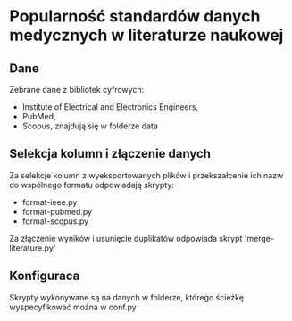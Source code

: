 # Popularność standardów danych medycznych w literaturze naukowej

## Dane

Zebrane dane z bibliotek cyfrowych:
- Institute of Electrical and Electronics Engineers,
- PubMed,
- Scopus,
znajdują się w folderze data

## Selekcja kolumn i złączenie danych

Za selekcje kolumn z wyeksportowanych plików i przekszałcenie ich nazw do wspólnego formatu odpowiadają skrypty:
- format-ieee.py
- format-pubmed.py
- format-scopus.py

Za złączenie wyników i usunięcie duplikatów odpowiada skrypt 'merge-literature.py'

## Konfiguraca

Skrypty wykonywane są na danych w folderze, którego ścieżkę wyspecyfikować można w conf.py